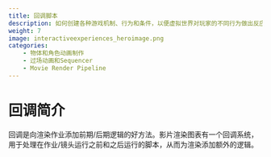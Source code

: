 ```yaml
---
title: 回调脚本
description: 如何创建各种游戏机制、行为和条件，以便虚拟世界对玩家的不同行为做出反应。
weight: 7
image: interactiveexperiences_heroimage.png
categories:
    - 物体和角色动画制作
    - 过场动画和Sequencer
    - Movie Render Pipeline
---
```

# 回调简介
回调是向渲染作业添加前期/后期逻辑的好方法。影片渲染图表有一个回调系统，用于处理在作业/镜头运行之前和之后运行的脚本，从而为渲染添加额外的逻辑。